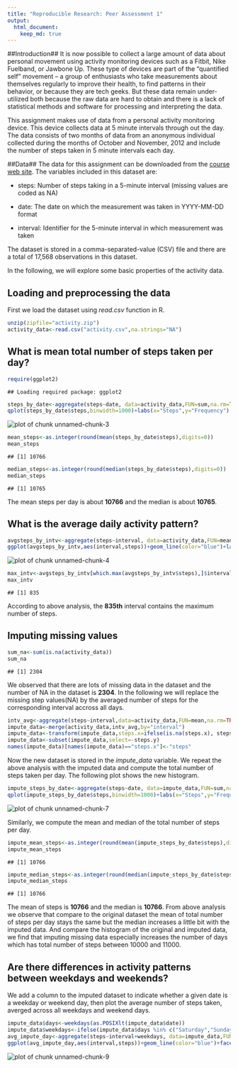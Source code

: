 ```yaml
---
title: "Reproducible Research: Peer Assessment 1"
output: 
  html_document:
    keep_md: true
---
```


##Introduction##
It is now possible to collect a large amount of data about personal movement using activity monitoring devices such as a Fitbit, Nike Fuelband, or Jawbone Up. These type of devices are part of the “quantified self” movement – a group of enthusiasts who take measurements about themselves regularly to improve their health, to find patterns in their behavior, or because they are tech geeks. But these data remain under-utilized both because the raw data are hard to obtain and there is a lack of statistical methods and software for processing and interpreting the data.

This assignment makes use of data from a personal activity monitoring device. This device collects data at 5 minute intervals through out the day. The data consists of two months of data from an anonymous individual collected during the months of October and November, 2012 and include the number of steps taken in 5 minute intervals each day. 

##Data##
The data for this assignment can be downloaded from the [course web site](https://d396qusza40orc.cloudfront.net/repdata%2Fdata%2Factivity.zip). The variables included in this dataset are:

- steps: Number of steps taking in a 5-minute interval (missing values are coded as NA)

- date: The date on which the measurement was taken in YYYY-MM-DD format

- interval: Identifier for the 5-minute interval in which measurement was taken

The dataset is stored in a comma-separated-value (CSV) file and there are a total of 17,568 observations in this dataset.

In the following, we will explore some basic properties of the activity data. 

## Loading and preprocessing the data
First we load the dataset using *read.csv* function in R.

```r
unzip(zipfile="activity.zip")
activity_data<-read.csv("activity.csv",na.strings="NA")
```

## What is mean total number of steps taken per day?

```r
require(ggplot2)
```

```
## Loading required package: ggplot2
```

```r
steps_by_date<-aggregate(steps~date, data=activity_data,FUN=sum,na.rm=TRUE)
qplot(steps_by_date$steps,binwidth=1000)+labs(x="Steps",y="Frequency")
```

![plot of chunk unnamed-chunk-3](figure/unnamed-chunk-3-1.png) 

```r
mean_steps<-as.integer(round(mean(steps_by_date$steps),digits=0))
mean_steps
```

```
## [1] 10766
```

```r
median_steps<-as.integer(round(median(steps_by_date$steps),digits=0))
median_steps
```

```
## [1] 10765
```
The mean steps per day is about **10766** and the median is about **10765**.

## What is the average daily activity pattern?

```r
avgsteps_by_intv<-aggregate(steps~interval, data=activity_data,FUN=mean,na.rm=TRUE)
ggplot(avgsteps_by_intv,aes(interval,steps))+geom_line(color="blue")+labs(x="Intervals",y="Averaged steps")
```

![plot of chunk unnamed-chunk-4](figure/unnamed-chunk-4-1.png) 

```r
max_intv<-avgsteps_by_intv[which.max(avgsteps_by_intv$steps),]$interval
max_intv
```

```
## [1] 835
```
According to above analysis, the **835th** interval contains the maximum number of steps.

## Imputing missing values

```r
sum_na<-sum(is.na(activity_data))
sum_na
```

```
## [1] 2304
```
We observed that there are lots of missing data in the dataset and the number of NA in the dataset is **2304**. In the following we will replace the missing step values(NA) by the averaged number of steps for the corresponding interval accross all days.

```r
intv_avg<-aggregate(steps~interval,data=activity_data,FUN=mean,na.rm=TRUE)
impute_data<-merge(activity_data,intv_avg,by="interval")
impute_data<-transform(impute_data,steps.x=ifelse(is.na(steps.x), steps.y, steps.x))
impute_data<-subset(impute_data,select=-steps.y)
names(impute_data)[names(impute_data)=="steps.x"]<-"steps"
```
Now the new dataset is stored in the *impute_data* variable. We repeat the above analysis with the imputed data and compute the total number of steps taken per day. The following plot shows the new histogram.


```r
impute_steps_by_date<-aggregate(steps~date, data=impute_data,FUN=sum,na.rm=TRUE)
qplot(impute_steps_by_date$steps,binwidth=1000)+labs(x="Steps",y="Frequency")
```

![plot of chunk unnamed-chunk-7](figure/unnamed-chunk-7-1.png) 

Similarly, we compute the mean and median of the total number of steps per day.

```r
impute_mean_steps<-as.integer(round(mean(impute_steps_by_date$steps),digits=0))
impute_mean_steps
```

```
## [1] 10766
```

```r
impute_median_steps<-as.integer(round(median(impute_steps_by_date$steps),digits=0))
impute_median_steps
```

```
## [1] 10766
```
The mean of steps is **10766** and the median is **10766**. From above analysis we observe that compare to the original dataset the mean of total number of steps per day stays the same but the median increases a little bit with the imputed data. And compare the histogram of the original and imputed data, we find that imputing missing data especially increases the number of days which has total number of steps between 10000 and 11000. 

## Are there differences in activity patterns between weekdays and weekends?
We add a column to the imputed dataset to indicate whether a given date is a weekday or weekend day, then plot the average number of steps taken, averged across all weekdays and weekend days. 

```r
impute_data$days<-weekdays(as.POSIXlt(impute_data$date))
impute_data$weekdays<-ifelse(impute_data$days %in% c("Saturday","Sunday"),"weekend","weekday")
avg_impute_day<-aggregate(steps~interval+weekdays, data=impute_data,FUN=mean)
ggplot(avg_impute_day,aes(interval,steps))+geom_line(color="blue")+facet_wrap(~weekdays,nrow=2,ncol=1)+labs(x="Intervals",y="Number of steps")
```

![plot of chunk unnamed-chunk-9](figure/unnamed-chunk-9-1.png) 
